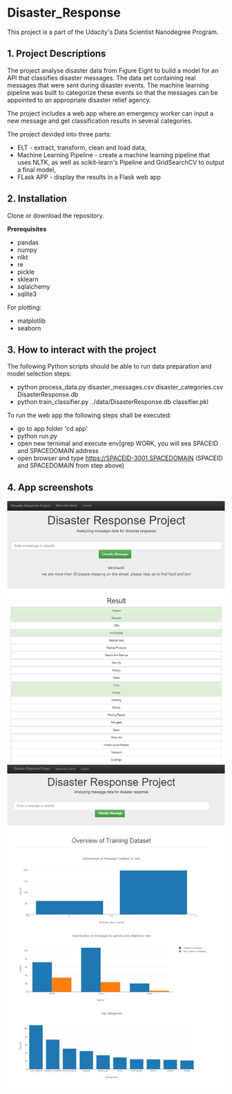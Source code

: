# Disaster_Response
This project is a part of the Udacity's Data Scientist Nanodegree Program.


## 1. Project Descriptions
The project analyse disaster data from Figure Eight to build a model for an API that classifies disaster messages. The data set containing real messages that were sent during disaster events. The machine learning pipeline was built to categorize these events so that the messages can be appointed to an appropriate disaster relief agency.

The project includes a web app where an emergency worker can input a new message and get classification results in several categories. 

The project devided into three parts: 
- ELT - extract, transform, clean and load data,
- Machine Learning Pipeline - create a machine learning pipeline that uses NLTK, as well as scikit-learn's Pipeline and GridSearchCV to output a final model,
- FLask APP - display the results in a Flask web app

## 2. Installation

Clone or download the repository.

**Prerequisites**
- pandas
- numpy
- nlkt
- re
- pickle
- sklearn
- sqlalchemy
- sqlite3

For plotting:
- matplotlib
- seaborn

## 3. How to interact with the project
The following Python scripts should be able to run data preparation and model selection steps:

- python process_data.py disaster_messages.csv disaster_categories.csv DisasterResponse.db
- python train_classifier.py ../data/DisasterResponse.db classifier.pkl

To run the web app the following steps shall be executed:

- go to app folder 'cd app'
- python run.py
- open new ternimal and execute env|grep WORK, you will sea SPACEID and SPACEDOMAIN address
- open browser and type https://SPACEID-3001.SPACEDOMAIN (SPACEID and SPACEDOMAIN from step above)

## 4. App screenshots
![Image 1](https://github.com/ekaraseva/Disaster_Response/blob/master/app_results_screenshot.JPG)
![Image 2](https://github.com/ekaraseva/Disaster_Response/blob/master/app_screenshot.JPG)
